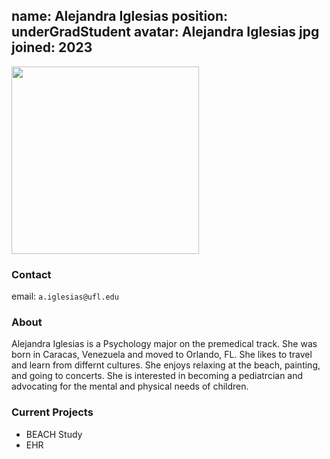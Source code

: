 name: Alejandra Iglesias
position: underGradStudent
avatar: Alejandra Iglesias jpg
joined: 2023
---

<img width="300" src="{{site.baseurl}}/images/people/{{page.avatar}}" data-action="zoom">

### Contact

email: `a.iglesias@ufl.edu` <br>


### About

Alejandra Iglesias is a Psychology major on the premedical track. She was born in Caracas, Venezuela and moved to Orlando, FL. 
She likes to travel and learn from differnt cultures. She enjoys relaxing at the beach, painting, and going to concerts. 
She is interested in becoming a pediatrcian and advocating for the mental and physical needs of children.


### Current Projects

- BEACH Study
- EHR
